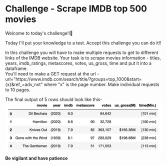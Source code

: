 # Challenge - Scrape IMDB top 500 movies
Welcome to today's challenge!!👋
<p>Today I'll put your knowledge to a test.
 Accept this challenge you can do it!!<br>
<p>In this challenge you will have to make multiple requests to get to different links of the IMDB website.
Your task is to scrape movies information - titles, years, imdb_ratings, metascores, votes, us_gross, time and put it into a dataframe.
<br>
You'll need to make a GET request at the url - 
url="https://www.imdb.com/search/title/?groups=top_1000&start={x}&ref_=adv_nxt" where "x" is the page number. Make individual requests to 10 pages.

<p>The final output of 5 rows should look like this- 
<img src="./ss.png">

**Be vigilant and have patience**

